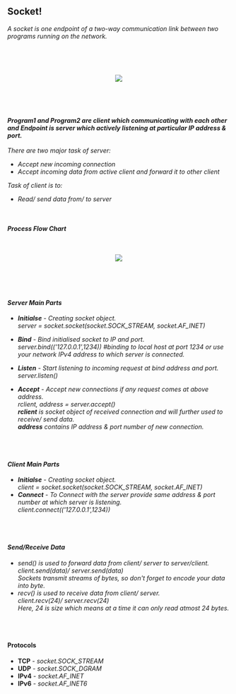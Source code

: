 ## Socket!
*A socket is one endpoint of a two-way communication link between two programs running on the network.*

              
<br />
<br />
<br />
<p align="center"><img  src="https://github.com/PankajKumar2609/SocketTutorial/blob/patch1/Gallery/SocketBasic.png?raw=true"></p>
<br />
<br />
<br />



***Program1 and Program2 are client which communicating with each other and Endpoint is server which actively listening at particular IP address & port.***<br />
<br />
*There are two major task of server:*
* *Accept new incoming connection*
* *Accept incoming data from active client and forward it to other client*

*Task of client is to:*  
- *Read/ send data from/ to server*
<br />

#### *Process Flow Chart*
<br />

<p align="center"><img  src="https://github.com/PankajKumar2609/SocketTutorial/blob/patch1/Gallery/ProcessChart.png?raw=true"></p>

<br />
<br />
<br />


#### *Server Main Parts*
- ***Initialse** - Creating socket object.*<br />
                 *server = socket.socket(socket.SOCK_STREAM, socket.AF_INET)*
- ***Bind** - Bind initialised socket to IP and port.*<br /> 
            *server.bind(('127.0.0.1',1234)) #binding to local host at port 1234 or use your network IPv4 address to which server is connected.*
                
- ***Listen** - Start listening to incoming request at bind address and port.*
*server.listen()*
- ***Accept** - Accept new connections if any request comes at above address.*<br />
*rclient, address = server.accept()*<br />
***rclient** is socket object of received connection and will further used to receive/ send data.*<br />
***address** contains IP address & port number of new connection.*
<br />
<br />

#### *Client Main Parts*
- ***Initialse** - Creating socket object.*<br />
                 *client = socket.socket(socket.SOCK_STREAM, socket.AF_INET)* 
- ***Connect** - To Connect with the server provide same address & port number at which server is listening.*<br />
*client.connect(('127.0.0.1',1234))*<br />
<br />
<br />

#### *Send/Receive Data*
- *send() is used to forward data from client/ server to server/client.*<br />
*client.send(data)/ server.send(data)*<br />
*Sockets transmit streams of bytes, so don't forget to encode your data into byte.*
- *recv() is used to receive data from client/ server.*<br />
*client.recv(24)/ server.recv(24)*<br />
*Here, 24 is size which means at a time it can only read atmost 24 bytes.*
<br />
<br />

#### Protocols
- **TCP** - *socket.SOCK_STREAM* 
- **UDP** - *socket.SOCK_DGRAM*    
- **IPv4** - *socket.AF_INET*  
- **IPv6** - *socket.AF_INET6*  
